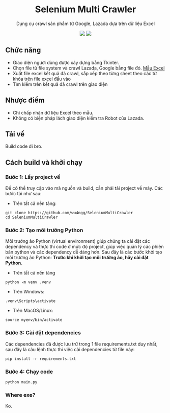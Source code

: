 <div align=center>
  <h1>Selenium Multi Crawler</h1>
  <p>Dụng cụ crawl sản phẩm từ Google, Lazada dựa trên dữ liệu Excel</p>
  <img src="https://img.shields.io/badge/python-3670A0?style=for-the-badge&logo=python&logoColor=ffdd54"/>
  <img src="https://img.shields.io/badge/-selenium-%43B02A?style=for-the-badge&logo=selenium&logoColor=white"/>
</div>

## Chức năng
- Giao diện người dùng được xây dựng bằng Tkinter.
- Chọn file từ file system và crawl Lazada, Google bằng file đó. [Mẫu Excel](https://github.com/user-attachments/files/17644004/danh_sach_san_pham.xlsx)
- Xuất file excel kết quả đã crawl, sắp xếp theo từng sheet theo các từ khóa trên file excel đầu vào
- Tìm kiếm trên kết quả đã crawl trên giao diện
## Nhược điểm
- Chỉ chấp nhận dữ liệu Excel theo mẫu.
- Không có biện pháp lách giao diện kiểm tra Robot của Lazada.
## Tải về
Build code đi bro.
## Cách build và khởi chạy
### Bước 1: Lấy project về
Để có thể truy cập vào mã nguồn và build, cần phải tải project về máy. Các bước tải như sau:
- Trên tất cả nền tảng:
```
git clone https://github.com/wu4ngg/SeleniumMultiCrawler
cd SeleniumMultiCrawler
```
### Bước 2: Tạo môi trường Python
Môi trường ảo Python (virtual environment) giúp chúng ta cài đặt các dependency và thực thi code ở mức độ project, giúp việc quản lý các phiên bản python và các dependency dễ dàng hơn. Sau đây là các bước khởi tạo môi trường ảo Python:
**Trước khi khởi tạo môi trường ảo, hãy cài đặt Python.**
- Trên tất cả nền tảng
```
python -m venv .venv
```
- Trên Windows:
```
.venv\Scripts\activate
```
- Trên MacOS/Linux:
```
source myenv/bin/activate
```
### Bước 3: Cài đặt dependencies
Các dependencies đã được lưu trữ trong 1 file requirements.txt duy nhất, sau đây là câu lệnh thực thi việc cài dependencies từ file này:
```
pip install -r requirements.txt
```
### Bước 4: Chạy code
```
python main.py
```
### Where exe?
Ko.

